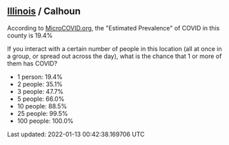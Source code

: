 
## [Illinois](/united-states/illinois) / Calhoun

According to [MicroCOVID.org](http://microcovid.org),
the "Estimated Prevalence" of COVID in this county is 19.4%

If you interact with a certain number of people in this location
(all at once in a group, or spread out across the day), what is the chance that
1 or more of them has COVID?

- 1 person: 19.4%
- 2 people: 35.1%
- 3 people: 47.7%
- 5 people: 66.0%
- 10 people: 88.5%
- 25 people: 99.5%
- 100 people: 100.0%

Last updated: 2022-01-13 00:42:38.169706 UTC
